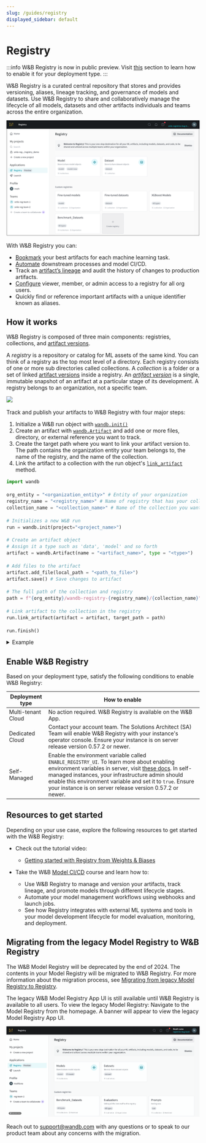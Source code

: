 ```yaml
---
slug: /guides/registry
displayed_sidebar: default
---
```


# Registry

:::info
W&B Registry is now in public preview. Visit [this](#enable-wb-registry) section to learn how to enable it for your deployment type.
:::

W&B Registry is a curated central repository that stores and provides versioning, aliases, lineage tracking, and governance of models and datasets. Use W&B Registry to share and collaboratively manage the lifecycle of all models, datasets and other artifacts individuals and teams across the entire organization.

<!-- As the single source of truth for which models are in production, Registry provides the foundation for an effective CI/CD pipeline by identifying the right models to reproduce, retrain, evaluate, and deploy. -->

![](/images/registry/registry_landing_page.png)

With W&B Registry you can:

- [Bookmark](./link_version.md) your best artifacts for each machine learning task.
- [Automate](../model_registry/model-registry-automations.md) downstream processes and model CI/CD.
- Track an [artifact’s lineage](../model_registry/model-lineage.md) and audit the history of changes to production artifacts.
- [Configure](./configure_registry.md) viewer, member, or admin access to a registry for all org users.
- Quickly find or reference important artifacts with a unique identifier known as aliases.

## How it works
W&B Registry is composed of three main components: registries, collections, and [artifact versions](../artifacts/create-a-new-artifact-version.md).

A *registry* is a repository or catalog for ML assets of the same kind. You can think of a registry as the top most level of a directory. Each registry consists of one or more sub directories called collections. A *collection* is a folder or a set of linked [artifact versions](../artifacts/create-a-new-artifact-version.md) inside a registry. An [*artifact version*](../artifacts/create-a-new-artifact-version.md) is a single, immutable snapshot of an artifact at a particular stage of its development.  A registry belongs to an organization, not a specific team.

![](/images/registry/registry_diagram_homepage.png)


<!-- Bookmark the most relevant and valuable artifact version by linking it to a registry (see line 18). -->

Track and publish your artifacts to W&B Registry with four major steps:

1. Initialize a W&B run object with [`wandb.init()`](../../ref/python/init.md)
2. Create an artifact with [`wandb.Artifact`](../../ref/python/artifact.md) and add one or more files, directory, or external reference you want to track.
3. Create the target path where you want to link your artifact version to. The path contains the organization entity your team belongs to, the name of the registry, and the name of the collection.
4. Link the artifact to a collection with the run object's [`link_artifact`](../../ref/python/run.md#link_artifact) method. 

```python showLineNumbers
import wandb

org_entity = "<organization_entity>" # Entity of your organization
registry_name = "<registry_name>" # Name of registry that has your collection
collection_name = "<collection_name>" # Name of the collection you want to link to

# Initializes a new W&B run
run = wandb.init(project="<project_name>") 

# Create an artifact object
# Assign it a type such as 'data', 'model' and so forth
artifact = wandb.Artifact(name = "<artifact_name>", type = "<type>")

# Add files to the artifact
artifact.add_file(local_path = "<path_to_file>")
artifact.save() # Save changes to artifact

# The full path of the collection and registry
path = f"{org_entity}/wandb-registry-{registry_name}/{collection_name}"

# Link artifact to the collection in the registry 
run.link_artifact(artifact = artifact, target_path = path)

run.finish()
```



<details>
<summary>Example</summary>

The proceeding code sample logs and link a simulated model file called `my_model.txt` to the Model registry. 

1. First, initialize a run. The run, and the artifacts logged to it, appear in a project called "registry_quickstart". 
2. For demonstrative purposes, simulate logging model metrics that occur during a training run.
3. For demonstrative purposes, create a mock model file.
4. Next, log the simulated model file to the run as an artifact called "gemma-finetuned-3twsov9e". Note that, because we link the artifact to the Model registry (see next step), we specify `"model"` as the artifact's type (`type="model"`).
5. Lastly, link the artifact to a registry called "quickstart-collection" within the Models registry. Ensure to provide the entity of your organization for the `org_entity` variable.

Copy and paste the proceeding code snippet into a Jupyter notebook or Python script:


```python showLineNumbers
import wandb
import random

# Start a new W&B run to track your experiment
run = wandb.init(project="registry_quickstart") 

# Simulate logging model metrics
run.log({"acc": random.random()})

# Create a pseudo model file
with open("my_model.txt", "w") as f:
   f.write("Model: " + str(random.random()))

# log an artifact version 
logged_artifact = run.log_artifact(
    artifact_or_path="./my_model.txt", 
    name="gemma-finetuned-3twsov9e", 
    type="model"
    )

# Provide the name of your organization
org_entity = "<organization_entity>"

# The name of the registry
registry = "model"

# The name of the collection
collection = "quickstart-collection"

# link the model to the predefined core Models registry 
run.link_artifact(
    artifact=logged_artifact, 
    target_path=f"{org_entity}/wandb-registry-{registry}/registry-{collection}"
    )

run.finish()
```

Once the code completes, your notebook or terminal will provide links to the W&B App UI where you can view your project or run.

</details>





## Enable W&B Registry

Based on your deployment type, satisfy the following conditions to enable W&B Registry:

| Deployment type | How to enable |
| ----- | ----- |
| Multi-tenant Cloud | No action required. W&B Registry is available on the W&B App. |
| Dedicated Cloud | Contact your account team. The Solutions Architect (SA) Team will enable W&B Registry with your instance's operator console. Ensure your instance is on server release version 0.57.2 or newer.|
| Self-Managed   | Enable the environment variable called `ENABLE_REGISTRY_UI`. To learn more about enabling environment variables in server, visit [these docs](https://docs.wandb.ai/guides/hosting/env-vars). In self-managed instances, your infrastructure admin should enable this environment variable and set it to `true`. Ensure your instance is on server release version 0.57.2 or newer.|


## Resources to get started

Depending on your use case, explore the following resources to get started with the W&B Registry:

- Check out the tutorial video:
    - [Getting started with Registry from Weights & Biases](https://www.youtube.com/watch?v=p4XkVOsjIeM)

- Take the W&B [Model CI/CD](https://www.wandb.courses/courses/enterprise-model-management) course and learn how to:
    - Use W&B Registry to manage and version your artifacts, track lineage, and promote models through different lifecycle stages.
    - Automate your model management workflows using webhooks and launch jobs.
    - See how Registry integrates with external ML systems and tools in your model development lifecycle for model evaluation, monitoring, and deployment.

## Migrating from the legacy Model Registry to W&B Registry

The W&B Model Registry will be deprecated by the end of 2024. The contents in your Model Registry will be migrated to W&B Registry. For more information about the migration process, see [Migrating from legacy Model Registry to Registry](./model_registry_eol.md). 

The legacy W&B Model Registry App UI is still available until W&B Registry is available to all users. To view the legacy Model Registry: Navigate to the Model Registry from the homepage. A banner will appear to view the legacy Model Registry App UI.

![](/images/registry/nav_to_old_model_reg.gif)

Reach out to support@wandb.com with any questions or to speak to our product team about any concerns with the migration.


